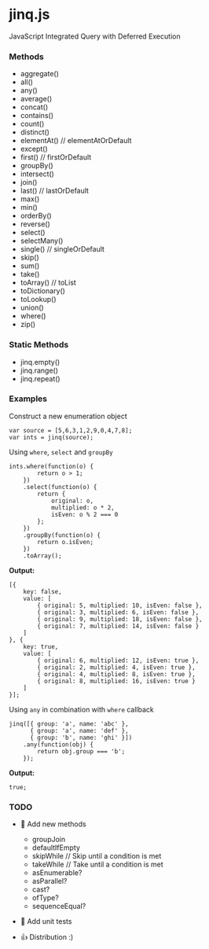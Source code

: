 ﻿# jinq.js
JavaScript Integrated Query with Deferred Execution

### Methods

- aggregate()
- all()
- any()
- average()
- concat()
- contains()
- count()
- distinct()
- elementAt() // elementAtOrDefault
- except()
- first() // firstOrDefault
- groupBy()
- intersect()
- join()
- last() // lastOrDefault
- max()
- min()
- orderBy()
- reverse()
- select()
- selectMany()
- single() // singleOrDefault
- skip()
- sum()
- take()
- toArray() // toList
- toDictionary()
- toLookup()
- union()
- where()
- zip()

### Static Methods
- jinq.empty() 
- jinq.range()
- jinq.repeat()

### Examples

Construct a new enumeration object

    var source = [5,6,3,1,2,9,0,4,7,8];
    var ints = jinq(source);

Using `where`, `select` and `groupBy`

    ints.where(function(o) {
            return o > 1;
        })
        .select(function(o) {
            return {
                original: o,
                multiplied: o * 2,
                isEven: o % 2 === 0
            };
        })
        .groupBy(function(o) {
            return o.isEven;
        })
        .toArray();

**Output:**

	[{
		key: false,
		value: [
			{ original: 5, multiplied: 10, isEven: false },
			{ original: 3, multiplied: 6, isEven: false },
			{ original: 9, multiplied: 18, isEven: false },
			{ original: 7, multiplied: 14, isEven: false }
		]
	}, {
		key: true,
		value: [
			{ original: 6, multiplied: 12, isEven: true },
			{ original: 2, multiplied: 4, isEven: true },
			{ original: 4, multiplied: 8, isEven: true },
			{ original: 8, multiplied: 16, isEven: true }
		]
	}];

Using `any` in combination with `where` callback

	jinq([{ group: 'a', name: 'abc' },
          { group: 'a', name: 'def' },
          { group: 'b', name: 'ghi' }])
        .any(function(obj) {
            return obj.group === 'b';
        });

**Output:**

	true;

### TODO

- :link: Add new methods
    - groupJoin
    - defaultIfEmpty
    - skipWhile // Skip until a condition is met
    - takeWhile // Take until a condition is met
    - asEnumerable?
    - asParallel?
    - cast?
    - ofType?
    - sequenceEqual?

- :page_facing_up: Add unit tests
- :thumbsup: Distribution :)
